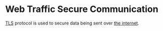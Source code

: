 # Web Traffic Secure Communication

[TLS](protocols/TLS.md) protocol is used to secure data being sent over [the internet](../../networking/the%20internet.md).